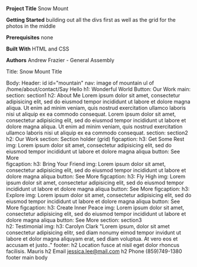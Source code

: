 **Project Title**
Snow Mount

**Getting Started**
building out all the divs first as well as the grid for the photos in the middle

**Prerequisites**
none

**Built With**
HTML and CSS

**Authors**
Andrew Frazier - General Assembly

Title:
Snow Mount
Title

Body:
Header: id id="mountain"
nav:
image of mountain
ul of /home/about/contact/Say Hello
h1: Wonderful World
Button: Our Work
main:
section: section1
h2: About Me
Lorem ipsum dolor sit amet, consectetur adipisicing elit, sed do
eiusmod tempor incididunt ut labore et dolore magna aliqua. Ut enim ad
minim veniam, quis nostrud exercitation ullamco laboris nisi ut
aliquip ex ea commodo consequat. Lorem ipsum dolor sit amet,
consectetur adipisicing elit, sed do eiusmod tempor incididunt ut
labore et dolore magna aliqua. Ut enim ad minim veniam, quis nostrud
exercitation ullamco laboris nisi ut aliquip ex ea commodo consequat.
section: section2
h2: Our Work
section: Section holder (grid)
figcaption:
h3: Get Some Rest
img:
Lorem ipsum dolor sit amet, consectetur adipisicing elit, sed do
eiusmod tempor incididunt ut labore et dolore magna aliqua
button: See More  
 figcaption:
h3: Bring Your Friend
img:
Lorem ipsum dolor sit amet, consectetur adipisicing elit, sed do
eiusmod tempor incididunt ut labore et dolore magna aliqua
button: See More
figcaption:
h3: Fly High
img:
Lorem ipsum dolor sit amet, consectetur adipisicing elit, sed do
eiusmod tempor incididunt ut labore et dolore magna aliqua
button: See More
figcaption:
h3: Explore
img:
Lorem ipsum dolor sit amet, consectetur adipisicing elit, sed do
eiusmod tempor incididunt ut labore et dolore magna aliqua
button: See More
figcaption:
h3: Create Inner Peace
img:
Lorem ipsum dolor sit amet, consectetur adipisicing elit, sed do
eiusmod tempor incididunt ut labore et dolore magna aliqua
button: See More
section: section3  
 h2: Testimonial
img:
h3: Carolyn Clark
"Lorem ipsum, dolor sit amet consectetur adipisicing elitr, sed diam
nonumy eimod tempor invidunt ut labore et dolor magna aliquyam erat,
sed diam voluptua. At vero eos et accusam et justo.."
footer:
h2 Location
fusce at nisil eget dolor rhoncus facilisis. Mauris
h2 Email
jessica.lee@mail.com
h2 Phone
(859)749-1380
footer
main
body
